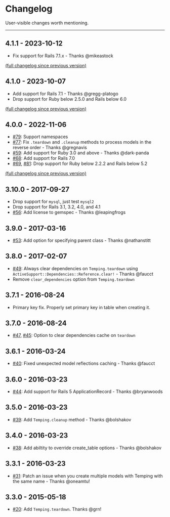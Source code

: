 # Changelog

User-visible changes worth mentioning.

---

## 4.1.1 - 2023-10-12
- Fix support for Rails 7.1.x - Thanks @mikeastock

[(full changelog since previous version)](https://github.com/jpignata/temping/compare/v4.1.0...v4.1.1)

## 4.1.0 - 2023-10-07
- Add support for Rails 7.1 - Thanks @gregg-platogo
- Drop support for Ruby below 2.5.0 and Rails below 6.0

[(full changelog since previous version)](https://github.com/jpignata/temping/compare/v4.0.0...v4.1.0)


## 4.0.0 - 2022-11-06
- [#79](https://github.com/jpignata/temping/pull/79): Support namespaces
- [#77](https://github.com/jpignata/temping/pull/77): Fix `.teardown` and `.cleanup` methods to process 
models in the reverse order  - Thanks @gregnavis
- [#59](https://github.com/jpignata/temping/pull/59): Add support for Ruby 3.0 and above - Thanks @dark-panda
- [#68](https://github.com/jpignata/temping/pull/68): Add support for Rails 7.0
- [#69](https://github.com/jpignata/temping/pull/69), 
[#81](https://github.com/jpignata/temping/pull/81): 
Drop support for Ruby below 2.2.2 and Rails below 5.2

[(full changelog since previous version)](https://github.com/jpignata/temping/compare/v3.10.0...v4.0.0)

## 3.10.0 - 2017-09-27
- Drop support for `mysql`, just test `mysql2`
- Drop support for Rails 3.1, 3.2, 4.0, and 4.1
- [#56](https://github.com/jpignata/temping/pull/56): Add license to gemspec - Thanks @leapingfrogs

## 3.9.0 - 2017-03-16
- [#53](https://github.com/jpignata/temping/pull/53): Add option for specifying parent class - Thanks @nathanstitt

## 3.8.0 - 2017-02-07
- [#49](https://github.com/jpignata/temping/pull/49): Always clear dependencies on `Temping.teardown` using 
  `ActiveSupport::Dependencies::Reference.clear!` - Thanks @faucct
- Remove `clear_dependencies` option from `Temping.teardown`

## 3.7.1 - 2016-08-24
- Primary key fix. Properly set primary key in table when creating it.

## 3.7.0 - 2016-08-24
- [#47](https://github.com/jpignata/temping/pull/47),
[#45](https://github.com/jpignata/temping/pull/45): 
Option to clear dependencies cache on `teardown`

## 3.6.1 - 2016-03-24
- [#40](https://github.com/jpignata/temping/pull/40): Fixed unexpected model reflections caching - Thanks @faucct

## 3.6.0 - 2016-03-23
- [#44](https://github.com/jpignata/temping/pull/44): Add support for Rails 5 ApplicationRecord - Thanks @bryanwoods

## 3.5.0 - 2016-03-23
- [#39](https://github.com/jpignata/temping/pull/39): Add `Temping.cleanup` method - Thanks @bolshakov

## 3.4.0 - 2016-03-23
- [#38](https://github.com/jpignata/temping/pull/38): Add abiltity to override create_table options - Thanks @bolshakov

## 3.3.1 - 2016-03-23
- [#31](https://github.com/jpignata/temping/pull/31): Patch an issue when you create multiple models with Temping with the same name - Thanks @oneamtu!

## 3.3.0 - 2015-05-18
- [#20](https://github.com/jpignata/temping/pull/20): Add `Temping.teardown`. Thanks @grn!
